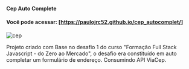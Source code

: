 #### Cep Auto Complete
#### Você pode acessar:  [<https://paulojrc52.github.io/cep_autocomplet/>]

![cep](https://user-images.githubusercontent.com/100033559/216467509-a23409c1-6307-4eae-a5f6-736af6661168.gif)



Projeto criado com Base no desafio 1 do curso "Formação Full Stack Javascript - do Zero ao Mercado", o desafio era constituído em auto completar um formulário de endereço. Consumindo API ViaCep.
